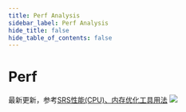 ```yaml
---
title: Perf Analysis
sidebar_label: Perf Analysis 
hide_title: false
hide_table_of_contents: false
---
```


# Perf

最新更新，参考[SRS性能(CPU)、内存优化工具用法](https://www.jianshu.com/p/6d4a89359352)
![](https://ossrs.net/gif/v1/sls.gif?site=ossrs.io&path=/lts/doc-zh-4/doc/perf)


